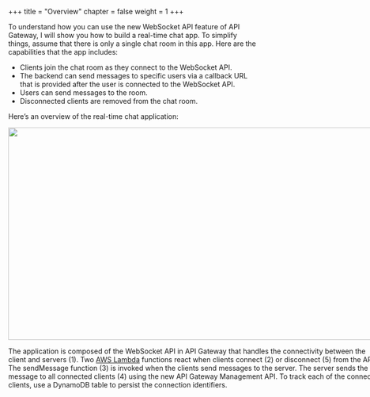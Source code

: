 +++
title = "Overview"
chapter = false
weight = 1
+++

<p>To understand how you can use the new WebSocket API feature of API Gateway, I will show you how to build a real-time chat app. To simplify things, assume that there is only a single chat room in this app. Here are the capabilities that the app includes:</p> 
       <ul> 
        <li>Clients join the chat room as they connect to the WebSocket API.</li> 
        <li>The backend can send messages to specific users via a callback URL that is provided after the user is connected to the WebSocket API.</li> 
        <li>Users can send messages to the room.</li> 
        <li>Disconnected clients are removed from the chat room.</li> 
       </ul> 
    
Here’s an overview of the real-time chat application:

<div id="attachment_5799" style="width: 757px" class="wp-caption aligncenter"> 
<img class="wp-image-5799 size-full" src="https://d2908q01vomqb2.cloudfront.net/1b6453892473a467d07372d45eb05abc2031647a/2018/12/18/websockets-arch.png" alt="" width="747" height="429"> 

The application is composed of the WebSocket API in API Gateway that handles the connectivity between the client and servers (1). Two <a href="https://aws.amazon.com/lambda/" target="_blank" rel="noopener">AWS Lambda</a> functions react when clients connect (2) or disconnect (5) from the API. The sendMessage function (3) is invoked when the clients send messages to the server. The server sends the message to all connected clients (4) using the new API Gateway Management API. To track each of the connected clients, use a DynamoDB table to persist the connection identifiers.